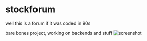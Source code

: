 # stockforum
well this is a forum if it was coded in 90s 

bare bones project, working on backends and stuff 
![screenshot](homepage.jpg)
